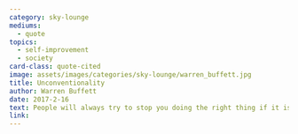 ```yaml
---
category: sky-lounge
mediums:
  - quote
topics:
  - self-improvement
  - society
card-class: quote-cited
image: assets/images/categories/sky-lounge/warren_buffett.jpg
title: Unconventionality
author: Warren Buffett
date: 2017-2-16
text: People will always try to stop you doing the right thing if it is unconventional.
link:
---
```

